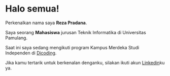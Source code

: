 # Halo semua! 

Perkenalkan nama saya **Reza Pradana**.<br>

Saya seorang **Mahasiswa** jurusan Teknik Informatika di Universitas Pamulang.<br>

Saat ini saya sedang mengikuti program Kampus Merdeka Studi Independen di [Dicoding](https://www.dicoding.com/).<br>

Jika kamu tertarik untuk berkenalan denganku, silakan ikuti akun [Linkedin](www.linkedin.com/in/reza-pradana-623586271)ku ya.
